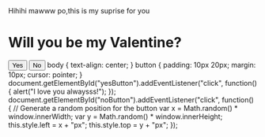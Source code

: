 <!DOCTYPE html>
<html>
  <head>
    <title>Website for My Crush</title>
  </head>
  <body>
    Hihihi mawww po,this is my suprise for you 
  </body>
</html>
<div>
  <h1>Will you be my Valentine?</h1>
</div>
<button id="yesButton">Yes</button>
<button id="noButton">No</button>
body {
  text-align: center;
}
button {
  padding: 10px 20px;
  margin: 10px;
  cursor: pointer;
}
document.getElementById("yesButton").addEventListener("click", function() {
  alert("I love you alwaysss!");
});
document.getElementById("noButton").addEventListener("click", function() {
  // Generate a random position for the button
  var x = Math.random() * window.innerWidth;
  var y = Math.random() * window.innerHeight;
  this.style.left = x + "px";
  this.style.top = y + "px";
});
